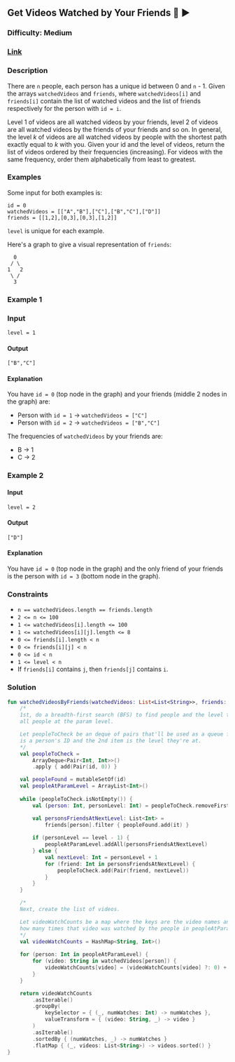## Get Videos Watched by Your Friends :movie_camera: :arrow_forward:
### Difficulty: Medium
### [Link](https://leetcode.com/problems/get-watched-videos-by-your-friends/)

### Description

There are `n` people, each person has a unique id between 0 and `n` - 1. Given the arrays `watchedVideos` and `friends`, where `watchedVideos[i]` and `friends[i]` contain the list of watched videos and the list of friends respectively for the person with `id = i`.

Level 1 of videos are all watched videos by your friends, level 2 of videos are all watched videos by the friends of your friends and so on. In general, the level $k$ of videos are all watched videos by people with the shortest path exactly equal to $k$ with you. Given your id and the level of videos, return the list of videos ordered by their frequencies (increasing). For videos with the same frequency, order them alphabetically from least to greatest.

### Examples

Some input for both examples is:
```
id = 0
watchedVideos = [["A","B"],["C"],["B","C"],["D"]]
friends = [[1,2],[0,3],[0,3],[1,2]]
```
`level` is unique for each example.

Here's a graph to give a visual representation of `friends`:
```
  0
 / \
1   2
 \ /
  3
```

### Example 1

### Input
`level = 1`

#### Output
`["B","C"] `

#### Explanation

You have `id = 0` (top node in the graph) and your friends (middle 2 nodes in the graph) are:
- Person with `id = 1` -> `watchedVideos = ["C"]`
- Person with `id = 2` -> `watchedVideos = ["B","C"]`

The frequencies of `watchedVideos` by your friends are: 
- B -> 1 
- C -> 2

### Example 2

#### Input
`level = 2`

#### Output
`["D"]`

#### Explanation

You have `id = 0` (top node in the graph) and the only friend of your friends is the person with `id = 3` (bottom node in the graph).

### Constraints
- `n == watchedVideos.length == friends.length`
- `2 <= n <= 100`
- `1 <= watchedVideos[i].length <= 100`
- `1 <= watchedVideos[i][j].length <= 8`
- `0 <= friends[i].length < n`
- `0 <= friends[i][j] < n`
- `0 <= id < n`
- `1 <= level < n`
- If `friends[i]` contains `j`, then `friends[j]` contains `i`.

### Solution

```kotlin
fun watchedVideosByFriends(watchedVideos: List<List<String>>, friends: Array<IntArray>, id: Int, level: Int): List<String> {
    /*
    1st, do a breadth-first search (BFS) to find people and the level they're at. The search will end when we find
    all people at the param level.

    Let peopleToCheck be an deque of pairs that'll be used as a queue for doing the BFS. The 1st item of each pair
    is a person's ID and the 2nd item is the level they're at.
    */
    val peopleToCheck =
        ArrayDeque<Pair<Int, Int>>()
        .apply { add(Pair(id, 0)) }

    val peopleFound = mutableSetOf(id)
    val peopleAtParamLevel = ArrayList<Int>()
    
    while (peopleToCheck.isNotEmpty()) {
        val (person: Int, personLevel: Int) = peopleToCheck.removeFirst()

        val personsFriendsAtNextLevel: List<Int> =
            friends[person].filter { peopleFound.add(it) }
        
        if (personLevel == level - 1) {
            peopleAtParamLevel.addAll(personsFriendsAtNextLevel)
        } else {
            val nextLevel: Int = personLevel + 1
            for (friend: Int in personsFriendsAtNextLevel) {
                peopleToCheck.add(Pair(friend, nextLevel))
            }
        }
    }

    /*
    Next, create the list of videos.

    Let videoWatchCounts be a map where the keys are the video names and the values are the counts for
    how many times that video was watched by the people in peopleAtParamLevel.
    */
    val videoWatchCounts = HashMap<String, Int>()
    
    for (person: Int in peopleAtParamLevel) {
        for (video: String in watchedVideos[person]) {
            videoWatchCounts[video] = (videoWatchCounts[video] ?: 0) + 1
        }
    }

    return videoWatchCounts
        .asIterable()
        .groupBy(
            keySelector = { (_, numWatches: Int) -> numWatches },
            valueTransform = { (video: String, _) -> video }
        )
        .asIterable()
        .sortedBy { (numWatches, _) -> numWatches }
        .flatMap { (_, videos: List<String>) -> videos.sorted() }
}
```